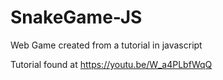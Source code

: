 # SnakeGame-JS
Web Game created from a tutorial in javascript

Tutorial found at https://youtu.be/W_a4PLbfWqQ
